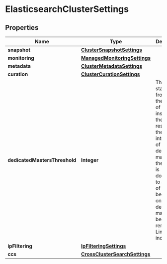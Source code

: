 # ElasticsearchClusterSettings

## Properties
Name | Type | Description | Notes
------------ | ------------- | ------------- | -------------
**snapshot** | [**ClusterSnapshotSettings**](ClusterSnapshotSettings.md) |  |  [optional]
**monitoring** | [**ManagedMonitoringSettings**](ManagedMonitoringSettings.md) |  |  [optional]
**metadata** | [**ClusterMetadataSettings**](ClusterMetadataSettings.md) |  |  [optional]
**curation** | [**ClusterCurationSettings**](ClusterCurationSettings.md) |  |  [optional]
**dedicatedMastersThreshold** | **Integer** | Threshold starting from which the number of instances in the cluster results in the introduction of dedicated masters. If the cluster is downscaled to a number of nodes below this one, dedicated masters will be removed. Limit is inclusive. |  [optional]
**ipFiltering** | [**IpFilteringSettings**](IpFilteringSettings.md) |  |  [optional]
**ccs** | [**CrossClusterSearchSettings**](CrossClusterSearchSettings.md) |  |  [optional]
